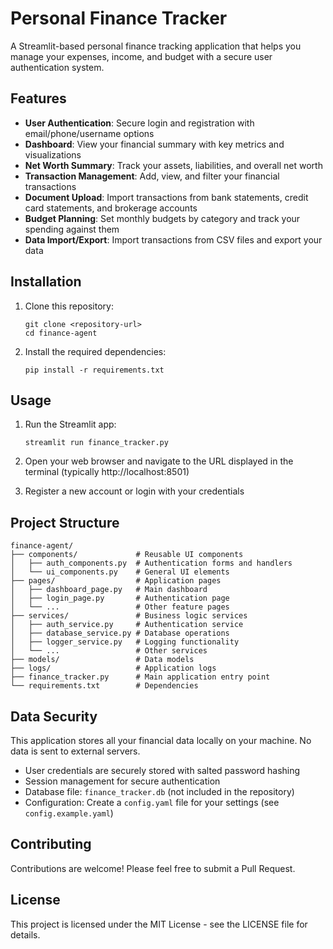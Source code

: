 # Personal Finance Tracker

A Streamlit-based personal finance tracking application that helps you manage your expenses, income, and budget with a secure user authentication system.

## Features

- **User Authentication**: Secure login and registration with email/phone/username options
- **Dashboard**: View your financial summary with key metrics and visualizations
- **Net Worth Summary**: Track your assets, liabilities, and overall net worth
- **Transaction Management**: Add, view, and filter your financial transactions
- **Document Upload**: Import transactions from bank statements, credit card statements, and brokerage accounts
- **Budget Planning**: Set monthly budgets by category and track your spending against them
- **Data Import/Export**: Import transactions from CSV files and export your data

## Installation

1. Clone this repository:
   ```
   git clone <repository-url>
   cd finance-agent
   ```

2. Install the required dependencies:
   ```
   pip install -r requirements.txt
   ```

## Usage

1. Run the Streamlit app:
   ```
   streamlit run finance_tracker.py
   ```

2. Open your web browser and navigate to the URL displayed in the terminal (typically http://localhost:8501)

3. Register a new account or login with your credentials

## Project Structure

```
finance-agent/
├── components/             # Reusable UI components
│   ├── auth_components.py  # Authentication forms and handlers
│   └── ui_components.py    # General UI elements
├── pages/                  # Application pages
│   ├── dashboard_page.py   # Main dashboard
│   ├── login_page.py       # Authentication page
│   └── ...                 # Other feature pages
├── services/               # Business logic services
│   ├── auth_service.py     # Authentication service
│   ├── database_service.py # Database operations
│   ├── logger_service.py   # Logging functionality
│   └── ...                 # Other services
├── models/                 # Data models
├── logs/                   # Application logs
├── finance_tracker.py      # Main application entry point
└── requirements.txt        # Dependencies
```

## Data Security

This application stores all your financial data locally on your machine. No data is sent to external servers.

- User credentials are securely stored with salted password hashing
- Session management for secure authentication
- Database file: `finance_tracker.db` (not included in the repository)
- Configuration: Create a `config.yaml` file for your settings (see `config.example.yaml`)

## Contributing

Contributions are welcome! Please feel free to submit a Pull Request.

## License

This project is licensed under the MIT License - see the LICENSE file for details.